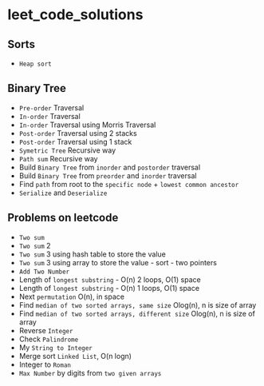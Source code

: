 # leet_code_solutions

## Sorts
- `Heap sort`

## Binary Tree
- `Pre-order` Traversal
- `In-order` Traversal
- `In-order` Traversal using Morris Traversal
- `Post-order` Traversal using 2 stacks
- `Post-order` Traversal using 1 stack
- `Symetric Tree` Recursive way
- `Path sum` Recursive way
- Build `Binary Tree` from `inorder` and `postorder` traversal
- Build `Binary Tree` from `preorder` and `inorder` traversal
- Find `path` from root to the `specific node` + `lowest common ancestor`
- `Serialize` and `Deserialize`

## Problems on leetcode
- `Two sum`
- `Two sum` 2
- `Two sum` 3 using hash table to store the value
- `Two sum` 3 using array to store the value - sort - two pointers
- `Add Two Number`
- Length of `longest substring` - O(n) 2 loops, O(1) space
- Length of `longest substring` - O(n) 1 loops, O(1) space
- Next `permutation` O(n), in space
- Find `median of two sorted arrays, same size` Olog(n), n is size of array
- Find `median of two sorted arrays, different size` Olog(n), n is size of array
- Reverse `Integer`
- Check `Palindrome`
- My `String to Integer`
- Merge sort `Linked List`, O(n logn)
- Integer to `Roman`
- `Max Number` by digits from `two given arrays`
